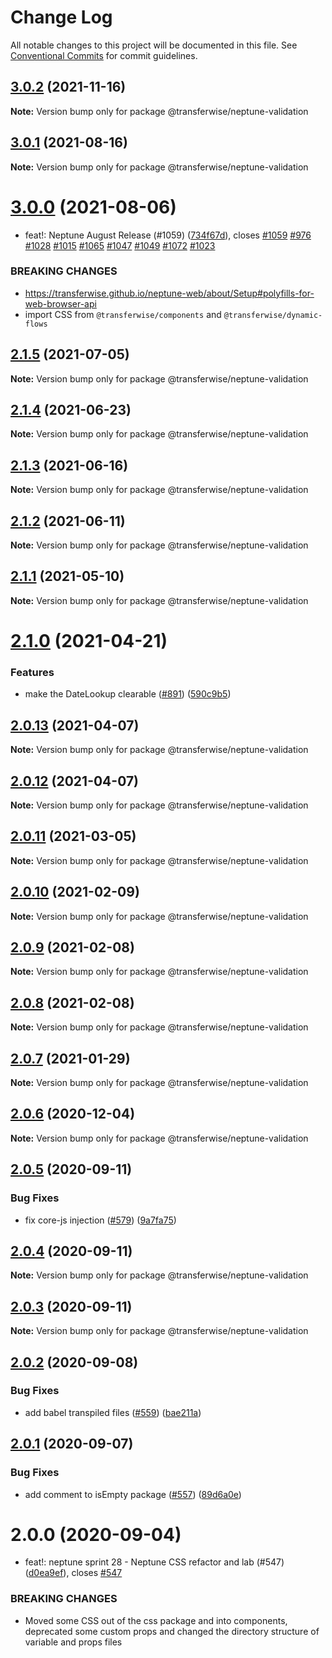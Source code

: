 # Change Log

All notable changes to this project will be documented in this file.
See [Conventional Commits](https://conventionalcommits.org) for commit guidelines.

## [3.0.2](https://github.com/transferwise/neptune-web/compare/@transferwise/neptune-validation@3.0.1...@transferwise/neptune-validation@3.0.2) (2021-11-16)

**Note:** Version bump only for package @transferwise/neptune-validation





## [3.0.1](https://github.com/transferwise/neptune-web/compare/@transferwise/neptune-validation@3.0.0...@transferwise/neptune-validation@3.0.1) (2021-08-16)

**Note:** Version bump only for package @transferwise/neptune-validation





# [3.0.0](https://github.com/transferwise/neptune-web/compare/@transferwise/neptune-validation@2.1.5...@transferwise/neptune-validation@3.0.0) (2021-08-06)


* feat!: Neptune August Release (#1059) ([734f67d](https://github.com/transferwise/neptune-web/commit/734f67d978bee5a873f8747f91b7f1d8b9a81555)), closes [#1059](https://github.com/transferwise/neptune-web/issues/1059) [#976](https://github.com/transferwise/neptune-web/issues/976) [#1028](https://github.com/transferwise/neptune-web/issues/1028) [#1015](https://github.com/transferwise/neptune-web/issues/1015) [#1065](https://github.com/transferwise/neptune-web/issues/1065) [#1047](https://github.com/transferwise/neptune-web/issues/1047) [#1049](https://github.com/transferwise/neptune-web/issues/1049) [#1072](https://github.com/transferwise/neptune-web/issues/1072) [#1023](https://github.com/transferwise/neptune-web/issues/1023)


### BREAKING CHANGES

* https://transferwise.github.io/neptune-web/about/Setup#polyfills-for-web-browser-api
* import CSS from `@transferwise/components` and `@transferwise/dynamic-flows`





## [2.1.5](https://github.com/transferwise/neptune-web/compare/@transferwise/neptune-validation@2.1.4...@transferwise/neptune-validation@2.1.5) (2021-07-05)

**Note:** Version bump only for package @transferwise/neptune-validation





## [2.1.4](https://github.com/transferwise/neptune-web/compare/@transferwise/neptune-validation@2.1.3...@transferwise/neptune-validation@2.1.4) (2021-06-23)

**Note:** Version bump only for package @transferwise/neptune-validation





## [2.1.3](https://github.com/transferwise/neptune-web/compare/@transferwise/neptune-validation@2.1.2...@transferwise/neptune-validation@2.1.3) (2021-06-16)

**Note:** Version bump only for package @transferwise/neptune-validation





## [2.1.2](https://github.com/transferwise/neptune-web/compare/@transferwise/neptune-validation@2.1.1...@transferwise/neptune-validation@2.1.2) (2021-06-11)

**Note:** Version bump only for package @transferwise/neptune-validation





## [2.1.1](https://github.com/transferwise/neptune-web/compare/@transferwise/neptune-validation@2.1.0...@transferwise/neptune-validation@2.1.1) (2021-05-10)

**Note:** Version bump only for package @transferwise/neptune-validation





# [2.1.0](https://github.com/transferwise/neptune-web/compare/@transferwise/neptune-validation@2.0.13...@transferwise/neptune-validation@2.1.0) (2021-04-21)


### Features

* make the DateLookup clearable ([#891](https://github.com/transferwise/neptune-web/issues/891)) ([590c9b5](https://github.com/transferwise/neptune-web/commit/590c9b5624e1cbc948e05923494b62b48fe74cd3))





## [2.0.13](https://github.com/transferwise/neptune-web/compare/@transferwise/neptune-validation@2.0.12...@transferwise/neptune-validation@2.0.13) (2021-04-07)

**Note:** Version bump only for package @transferwise/neptune-validation





## [2.0.12](https://github.com/transferwise/neptune-web/compare/@transferwise/neptune-validation@2.0.11...@transferwise/neptune-validation@2.0.12) (2021-04-07)

**Note:** Version bump only for package @transferwise/neptune-validation





## [2.0.11](https://github.com/transferwise/neptune-web/compare/@transferwise/neptune-validation@2.0.10...@transferwise/neptune-validation@2.0.11) (2021-03-05)

**Note:** Version bump only for package @transferwise/neptune-validation





## [2.0.10](https://github.com/transferwise/neptune-web/compare/@transferwise/neptune-validation@2.0.9...@transferwise/neptune-validation@2.0.10) (2021-02-09)

**Note:** Version bump only for package @transferwise/neptune-validation





## [2.0.9](https://github.com/transferwise/neptune-web/compare/@transferwise/neptune-validation@2.0.8...@transferwise/neptune-validation@2.0.9) (2021-02-08)

**Note:** Version bump only for package @transferwise/neptune-validation





## [2.0.8](https://github.com/transferwise/neptune-web/compare/@transferwise/neptune-validation@2.0.7...@transferwise/neptune-validation@2.0.8) (2021-02-08)

**Note:** Version bump only for package @transferwise/neptune-validation





## [2.0.7](https://github.com/transferwise/neptune-web/compare/@transferwise/neptune-validation@2.0.6...@transferwise/neptune-validation@2.0.7) (2021-01-29)

**Note:** Version bump only for package @transferwise/neptune-validation





## [2.0.6](https://github.com/transferwise/neptune-web/compare/@transferwise/neptune-validation@2.0.5...@transferwise/neptune-validation@2.0.6) (2020-12-04)

**Note:** Version bump only for package @transferwise/neptune-validation





## [2.0.5](https://github.com/transferwise/neptune-web/compare/@transferwise/neptune-validation@2.0.4...@transferwise/neptune-validation@2.0.5) (2020-09-11)


### Bug Fixes

* fix core-js injection ([#579](https://github.com/transferwise/neptune-web/issues/579)) ([9a7fa75](https://github.com/transferwise/neptune-web/commit/9a7fa75432f5da78b29b7ae36008d28e4de56ea9))





## [2.0.4](https://github.com/transferwise/neptune-web/compare/@transferwise/neptune-validation@2.0.3...@transferwise/neptune-validation@2.0.4) (2020-09-11)

**Note:** Version bump only for package @transferwise/neptune-validation





## [2.0.3](https://github.com/transferwise/neptune-web/compare/@transferwise/neptune-validation@2.0.2...@transferwise/neptune-validation@2.0.3) (2020-09-11)

**Note:** Version bump only for package @transferwise/neptune-validation





## [2.0.2](https://github.com/transferwise/neptune-web/compare/@transferwise/neptune-validation@2.0.1...@transferwise/neptune-validation@2.0.2) (2020-09-08)


### Bug Fixes

* add babel transpiled files ([#559](https://github.com/transferwise/neptune-web/issues/559)) ([bae211a](https://github.com/transferwise/neptune-web/commit/bae211a1d2f198d23d5d299077a613bf4fd4d9c9))





## [2.0.1](https://github.com/transferwise/neptune-web/compare/@transferwise/neptune-validation@2.0.0...@transferwise/neptune-validation@2.0.1) (2020-09-07)


### Bug Fixes

* add comment to isEmpty package ([#557](https://github.com/transferwise/neptune-web/issues/557)) ([89d6a0e](https://github.com/transferwise/neptune-web/commit/89d6a0e3c9da72d02963e0087fa5534bba3b3f20))





# 2.0.0 (2020-09-04)


* feat!: neptune sprint 28 - Neptune CSS refactor and lab (#547) ([d0ea9ef](https://github.com/transferwise/neptune-web/commit/d0ea9ef1272ab2aae57d7a6d470110ec74af1d25)), closes [#547](https://github.com/transferwise/neptune-web/issues/547)


### BREAKING CHANGES

* Moved some CSS out of the css package and into components, deprecated some custom props and changed the directory structure of variable and props files
